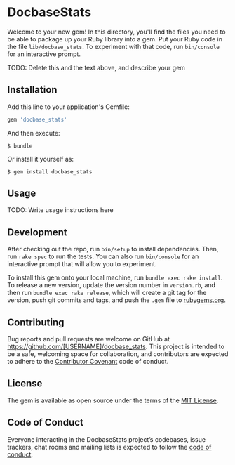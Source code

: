 # DocbaseStats

Welcome to your new gem! In this directory, you'll find the files you need to be able to package up your Ruby library into a gem. Put your Ruby code in the file `lib/docbase_stats`. To experiment with that code, run `bin/console` for an interactive prompt.

TODO: Delete this and the text above, and describe your gem

## Installation

Add this line to your application's Gemfile:

```ruby
gem 'docbase_stats'
```

And then execute:

    $ bundle

Or install it yourself as:

    $ gem install docbase_stats

## Usage

TODO: Write usage instructions here

## Development

After checking out the repo, run `bin/setup` to install dependencies. Then, run `rake spec` to run the tests. You can also run `bin/console` for an interactive prompt that will allow you to experiment.

To install this gem onto your local machine, run `bundle exec rake install`. To release a new version, update the version number in `version.rb`, and then run `bundle exec rake release`, which will create a git tag for the version, push git commits and tags, and push the `.gem` file to [rubygems.org](https://rubygems.org).

## Contributing

Bug reports and pull requests are welcome on GitHub at https://github.com/[USERNAME]/docbase_stats. This project is intended to be a safe, welcoming space for collaboration, and contributors are expected to adhere to the [Contributor Covenant](http://contributor-covenant.org) code of conduct.

## License

The gem is available as open source under the terms of the [MIT License](https://opensource.org/licenses/MIT).

## Code of Conduct

Everyone interacting in the DocbaseStats project’s codebases, issue trackers, chat rooms and mailing lists is expected to follow the [code of conduct](https://github.com/[USERNAME]/docbase_stats/blob/master/CODE_OF_CONDUCT.md).
